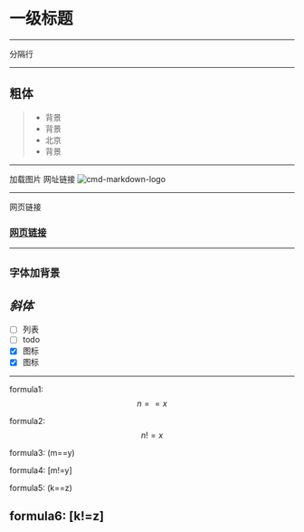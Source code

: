 # 一级标题
------
分隔行

------

**粗体** 
-------
> * 背景
> * 背景
> * 北京
> * 背景
--------
加载图片 网址链接
![cmd-markdown-logo](https://www.zybuluo.com/static/img/logo.png)

--------
网页链接
### [网页链接](https://www.zybuluo.com/cmd/)
--------
`字体加背景`
--------
*斜体*
--------
- [ ] 列表
- [ ] todo
- [x] 图标
- [x] 图标
-------
<script type="text/javascript" async src="https://cdn.mathjax.org/mathjax/latest/MathJax.js?config=TeX-MML-AM_CHTML"> </script>
formula1: $$n==x$$

formula2: $$n!=x$$

formula3: (m==y)

formula4: [m!=y]

formula5: \(k==z\)

formula6: \[k!=z\]
--------




